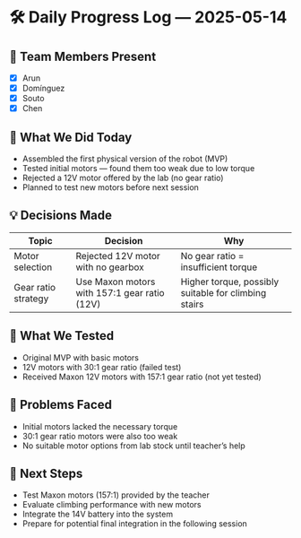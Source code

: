 # 🛠️ Daily Progress Log — 2025-05-14

## 👥 Team Members Present

* [x] Arun
* [x] Domínguez
* [x] Souto
* [x] Chen

## 🎯 What We Did Today

* Assembled the first physical version of the robot (MVP)
* Tested initial motors — found them too weak due to low torque
* Rejected a 12V motor offered by the lab (no gear ratio)
* Planned to test new motors before next session

## 💡 Decisions Made

| Topic               | Decision                                     | Why                                                  |
| ------------------- | -------------------------------------------- | ---------------------------------------------------- |
| Motor selection     | Rejected 12V motor with no gearbox           | No gear ratio = insufficient torque                  |
| Gear ratio strategy | Use Maxon motors with 157:1 gear ratio (12V) | Higher torque, possibly suitable for climbing stairs |

## 🧪 What We Tested

* Original MVP with basic motors
* 12V motors with 30:1 gear ratio (failed test)
* Received Maxon 12V motors with 157:1 gear ratio (not yet tested)

## 🔧 Problems Faced

* Initial motors lacked the necessary torque
* 30:1 gear ratio motors were also too weak
* No suitable motor options from lab stock until teacher’s help

## 📌 Next Steps

* Test Maxon motors (157:1) provided by the teacher
* Evaluate climbing performance with new motors
* Integrate the 14V battery into the system
* Prepare for potential final integration in the following session
